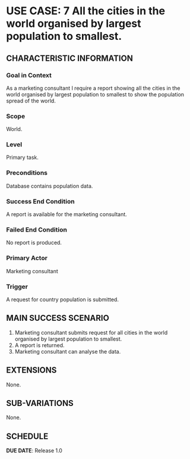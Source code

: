 # USE CASE: 7 All the cities in the world organised by largest population to smallest.

## CHARACTERISTIC INFORMATION

### Goal in Context

As a marketing consultant I require a report showing all the cities in the world organised by largest population to smallest to show the population spread of the world.

### Scope

World.

### Level

Primary task.

### Preconditions

Database contains population data.

### Success End Condition

A report is available for the marketing consultant.

### Failed End Condition

No report is produced.

### Primary Actor

Marketing consultant

### Trigger

A request for country population is submitted.

## MAIN SUCCESS SCENARIO

1. Marketing consultant submits request for all cities in the world organised by largest population to smallest.
2. A report is returned.
3. Marketing consultant can analyse the data.

## EXTENSIONS

None.

## SUB-VARIATIONS

None.

## SCHEDULE

**DUE DATE**: Release 1.0